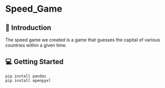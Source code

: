 # Speed_Game

## **📝 Introduction**
The speed game we created is a game that guesses the capital of various countries within a given time.

## **💻 Getting Started**
```shell
pip install pandas
pip install openpyxl
```
